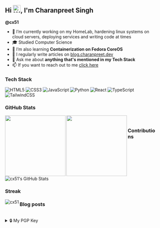 ## Hi <img src="https://raw.githubusercontent.com/Tarikul-Islam-Anik/Animated-Fluent-Emojis/master/Emojis/Hand%20gestures/Waving%20Hand.png" alt="Waving Hand" width="25" height="25" />, I'm Charanpreet Singh
**@cx51**

- 🔭 I’m currently working on my HomeLab, hardening linux systems on cloud servers, deploying services and writing code at times
- 🎓 Studied Computer Science
- 🌱 I’m also learning **Containerization on Fedora CoreOS**
- 📝 I regularly write articles on [blog.charanpreet.dev](blog.charanpreet.dev)
- 💬 Ask me about **anything that's mentioned in my Tech Stack**
- 📫 If you want to reach out to me [click here](charanpreet.dev)

### Tech Stack

![HTML5](https://img.shields.io/badge/html5-%23E34F26.svg?style=for-the-badge&logo=html5&logoColor=white)
![CSS3](https://img.shields.io/badge/css3-%231572B6.svg?style=for-the-badge&logo=css3&logoColor=white)
![JavaScript](https://img.shields.io/badge/javascript-%23323330.svg?style=for-the-badge&logo=javascript&logoColor=%23F7DF1E)
![Python](https://img.shields.io/badge/python-3670A0?style=for-the-badge&logo=python&logoColor=ffdd54)
![React](https://img.shields.io/badge/react-%2320232a.svg?style=for-the-badge&logo=react&logoColor=%2361DAFB)
![TypeScript](https://img.shields.io/badge/typescript-%23007ACC.svg?style=for-the-badge&logo=typescript&logoColor=white)
![TailwindCSS](https://img.shields.io/badge/tailwindcss-%2338B2AC.svg?style=for-the-badge&logo=tailwind-css&logoColor=white)

### GitHub Stats

<a href="https://github.com/cx51/github-readme-stats">
  <img height=200 align="left" src="https://github-readme-stats.vercel.app/api?username=cx51&theme=gotham&show_icons=true&hide=contribs,stars" />
</a>
<a href="https://github.com/cx51/convoychat">
  <img height=200 align="left" src="https://github-readme-stats.vercel.app/api/top-langs?username=cx51&layout=donut&theme=gotham&card_width=320" />
</a></br>


### Contributions

<div align="left">
    <img src="https://github-profile-summary-cards.vercel.app/api/cards/profile-details?username=cx51&theme=github_dark" alt="cx51's GitHub Stats"/>
</div>

### Streak

<p><img align="left" src="https://github-readme-streak-stats.herokuapp.com/?user=cx51&" alt="cx51" /></p>

### Blog posts
<!-- BLOG-POST-LIST:START -->
<!-- BLOG-POST-LIST:END -->

<br>

<details>
  <summary>🔒 My PGP Key</summary>
  <br/>
  ```
  ```
</details>
<!---
cx51/cx51 is a ✨ special ✨ repository because its `README.md` (this file) appears on your GitHub profile.
You can click the Preview link to take a look at your changes.
--->
